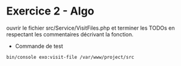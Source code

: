 # Exercice 2 - Algo

ouvrir le fichier src/Service/VisitFiles.php et terminer les TODOs en respectant les commentaires décrivant la fonction.

 - Commande de test

```bash
bin/console exo:visit-file /var/www/project/src
```